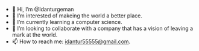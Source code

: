 - 👋 Hi, I’m @Idanturgeman
- 👀 I’m interested of makeing the world a better place.
- 🌱 I’m currently learning a computer science.
- 💞️ I’m looking to collaborate with a company that has a vision of leaving a mark at the world.
- 📫 How to reach me: idantur55555@gmail.com.

<!---
Idanturgeman/Idanturgeman is a ✨ special ✨ repository because its `README.md` (this file) appears on your GitHub profile.
You can click the Preview link to take a look at your changes.
--->
